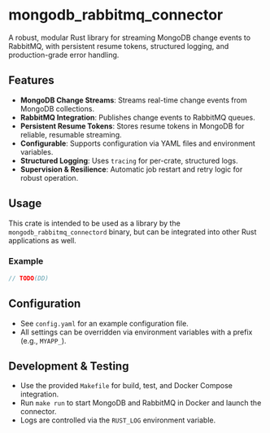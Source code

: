 # mongodb_rabbitmq_connector

A robust, modular Rust library for streaming MongoDB change events to RabbitMQ, with persistent resume tokens, structured logging, and production-grade error handling.

## Features

- **MongoDB Change Streams**: Streams real-time change events from MongoDB collections.
- **RabbitMQ Integration**: Publishes change events to RabbitMQ queues.
- **Persistent Resume Tokens**: Stores resume tokens in MongoDB for reliable, resumable streaming.
- **Configurable**: Supports configuration via YAML files and environment variables.
- **Structured Logging**: Uses `tracing` for per-crate, structured logs.
- **Supervision & Resilience**: Automatic job restart and retry logic for robust operation.

## Usage

This crate is intended to be used as a library by the `mongodb_rabbitmq_connectord` binary, but can be integrated into other Rust applications as well.

### Example

```rust
// TODO(DD)
```

## Configuration

- See `config.yaml` for an example configuration file.
- All settings can be overridden via environment variables with a prefix (e.g., `MYAPP_`).

## Development & Testing

- Use the provided `Makefile` for build, test, and Docker Compose integration.
- Run `make run` to start MongoDB and RabbitMQ in Docker and launch the connector.
- Logs are controlled via the `RUST_LOG` environment variable.

